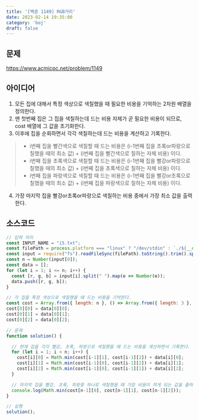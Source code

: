 ```yaml
---
title: '[백준 1149] RGB거리'
date: 2023-02-14 19:35:00
category: 'boj'
draft: false
---
```


## 문제
https://www.acmicpc.net/problem/1149

## 아이디어
1. 모든 집에 대해서 특정 색상으로 색칠했을 때 필요한 비용을 기억하는 2차원 배열을 정의한다.
2. 맨 첫번째 집은 그 집을 색칠하는데 드는 비용 자체가 곧 필요한 비용이 되므로, cost 배열에 그 값을 초기화한다.
3. 이후에 집을 순회하면서 각각 색칠하는데 드는 비용을 계산하고 기록한다.
> - i번째 집을 빨간색으로 색칠할 때 드는 비용은 (i-1번째 집을 초록or파랑으로 칠했을 때의 최소 값) + (i번째 집을 빨간색으로 칠하는 자체 비용) 이다.
> - i번째 집을 초록색으로 색칠할 때 드는 비용은 (i-1번째 집을 빨강or파랑으로 칠했을 때의 최소 값) + (i번째 집을 초록색으로 칠하는 자체 비용) 이다.
> - i번째 집을 파랑색으로 색칠할 때 드는 비용은 (i-1번째 집을 빨강or초록으로 칠했을 때의 최소 값) + (i번째 집을 파랑색으로 칠하는 자체 비용) 이다.
4. 가장 마지막 집을 빨강or초록or파랑으로 색칠하는 비용 중에서 가장 최소 값을 출력한다.

## 소스코드
```js
// 입력 처리
const INPUT_NAME = "i5.txt";
const filePath = process.platform === "linux" ? "/dev/stdin" : `./${__dirname.split('\\').pop()}/${INPUT_NAME}`;
const input = require("fs").readFileSync(filePath).toString().trim().split("\n").map(item => item.trim());
const n = Number(input[0]);
const data = [];
for (let i = 1; i <= n; i++) {
  const [r, g, b] = input[i].split(" ").map(e => Number(e));
  data.push([r, g, b]);
}

// 각 집을 특정 색상으로 색칠했을 때 드는 비용을 기억한다.
const cost = Array.from({ length: n }, () => Array.from({ length: 3 }, () => Number.MAX_SAFE_INTEGER));
cost[0][0] = data[0][0];
cost[0][1] = data[0][1];
cost[0][2] = data[0][2];

// 문제
function solution() {

  // 현재 집을 각각 빨강, 초록, 파랑으로 색칠했을 때 드는 비용을 계산하면서 기록한다.
  for (let i = 1; i < n; i++) {
    cost[i][0] = Math.min(cost[i-1][1], cost[i-1][2]) + data[i][0];
    cost[i][1] = Math.min(cost[i-1][0], cost[i-1][2]) + data[i][1];
    cost[i][2] = Math.min(cost[i-1][0], cost[i-1][1]) + data[i][2];
  }

  // 마지막 집을 빨강, 초록, 파랑중 하나로 색칠했을 때 가장 비용이 적게 되는 값을 출력한다.
  console.log(Math.min(cost[n-1][0], cost[n-1][1], cost[n-1][2]));
}

// 실행
solution();
```